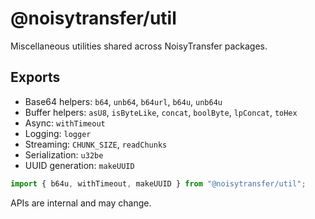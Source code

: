 # @noisytransfer/util

Miscellaneous utilities shared across NoisyTransfer packages.

## Exports

- Base64 helpers: `b64`, `unb64`, `b64url`, `b64u`, `unb64u`
- Buffer helpers: `asU8`, `isByteLike`, `concat`, `boolByte`, `lpConcat`, `toHex`
- Async: `withTimeout`
- Logging: `logger`
- Streaming: `CHUNK_SIZE`, `readChunks`
- Serialization: `u32be`
- UUID generation: `makeUUID`

```js
import { b64u, withTimeout, makeUUID } from "@noisytransfer/util";
```

APIs are internal and may change.